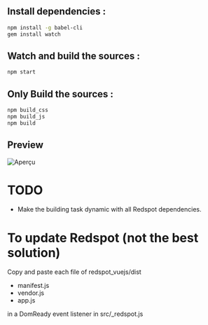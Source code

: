 ## Install dependencies :

~~~bash
npm install -g babel-cli
gem install watch
~~~

## **Watch** and **build** the sources :

~~~bash
npm start
~~~

## Only Build the sources :

~~~bash
npm build_css
npm build_js
npm build
~~~

## Preview

![Aperçu](https://www.synbioz.com/images/articles/20170511/localhost-3000-projects-synbioz(Laptop%20with%20MDPI%20screen).png)

# TODO

- Make the building task dynamic with all Redspot dependencies.

# To update Redspot (not the best solution)

Copy and paste each file of redspot_vuejs/dist
- manifest.js
- vendor.js 
- app.js 

in a DomReady event listener in src/_redspot.js